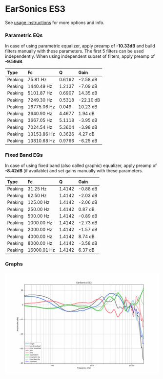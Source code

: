 # EarSonics ES3
See [usage instructions](https://github.com/jaakkopasanen/AutoEq#usage) for more options and info.

### Parametric EQs
In case of using parametric equalizer, apply preamp of **-10.33dB** and build filters manually
with these parameters. The first 5 filters can be used independently.
When using independent subset of filters, apply preamp of **-9.59dB**.

| Type    | Fc          |      Q | Gain      |
|:--------|:------------|:-------|:----------|
| Peaking | 75.81 Hz    | 0.6162 | -2.58 dB  |
| Peaking | 1440.49 Hz  | 1.2137 | -7.09 dB  |
| Peaking | 5101.87 Hz  | 0.6907 | 14.35 dB  |
| Peaking | 7249.30 Hz  | 0.5318 | -22.10 dB |
| Peaking | 16775.06 Hz | 0.049  | 10.23 dB  |
| Peaking | 2640.90 Hz  | 4.4677 | 1.94 dB   |
| Peaking | 3667.05 Hz  | 5.1118 | -3.95 dB  |
| Peaking | 7024.54 Hz  | 5.3604 | -3.98 dB  |
| Peaking | 13153.86 Hz | 0.3626 | 4.27 dB   |
| Peaking | 13810.68 Hz | 0.9766 | -6.25 dB  |

### Fixed Band EQs
In case of using fixed band (also called graphic) equalizer, apply preamp of **-8.42dB**
(if available) and set gains manually with these parameters.

| Type    | Fc          |      Q | Gain     |
|:--------|:------------|:-------|:---------|
| Peaking | 31.25 Hz    | 1.4142 | -0.88 dB |
| Peaking | 62.50 Hz    | 1.4142 | -2.03 dB |
| Peaking | 125.00 Hz   | 1.4142 | -2.06 dB |
| Peaking | 250.00 Hz   | 1.4142 | 0.87 dB  |
| Peaking | 500.00 Hz   | 1.4142 | -0.89 dB |
| Peaking | 1000.00 Hz  | 1.4142 | -2.73 dB |
| Peaking | 2000.00 Hz  | 1.4142 | -1.57 dB |
| Peaking | 4000.00 Hz  | 1.4142 | 8.74 dB  |
| Peaking | 8000.00 Hz  | 1.4142 | -3.58 dB |
| Peaking | 16000.01 Hz | 1.4142 | 6.37 dB  |

### Graphs
![](./EarSonics%20ES3.png)
